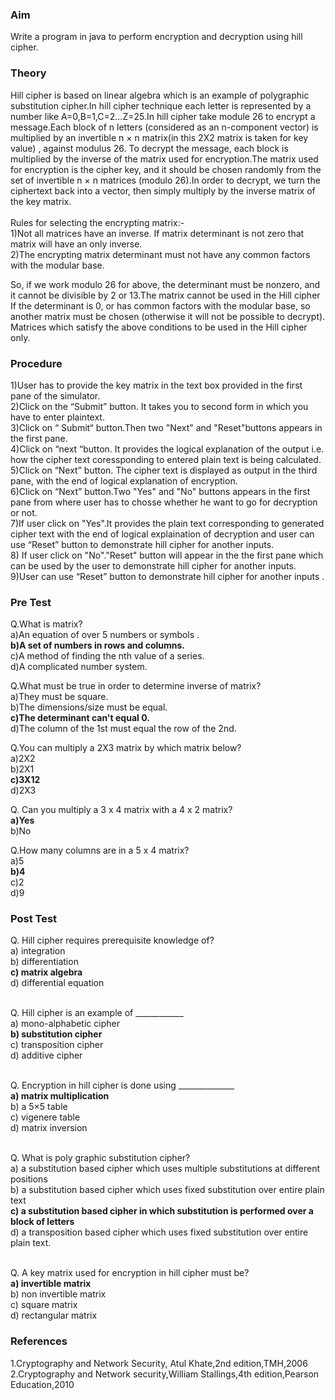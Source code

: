 ### Aim
Write a program in java to perform encryption and decryption using hill cipher.
### Theory
<div align=justify">Hill cipher is based on linear algebra which is an example of polygraphic substitution cipher.In hill cipher technique each letter is represented by a number like A=0,B=1,C=2...Z=25.In hill cipher take module 26 to encrypt a message.Each block of n letters (considered as an n-component vector) is multiplied by an invertible n × n matrix(in this 2X2 matrix is taken for key value) , against modulus 26. To decrypt the message, each block is multiplied by the inverse of the matrix used for encryption.The matrix used for encryption is the cipher key, and it should be chosen randomly from the set of invertible n × n matrices (modulo 26).In order to decrypt, we turn the ciphertext back into a vector, then simply multiply by the inverse matrix of the key matrix.</div><br>
Rules for selecting the encrypting matrix:-<br>
1)Not all matrices have an inverse. If matrix determinant is not zero that matrix will have an only inverse.<br>
2)The encrypting matrix determinant must not have any common factors with the modular base.<br>

So, if we work modulo 26 for above, the determinant must be nonzero, and it cannot be divisible by 2 or 13.The matrix cannot be used in the Hill cipher If the determinant is 0, or has common factors with the modular base, so another matrix must be chosen (otherwise it will not be possible to decrypt). Matrices which satisfy the above conditions to be used in the Hill cipher only.</div>
### Procedure
1)User has to provide the key matrix in the text box provided in the first pane of the simulator.<br>
2)Click on the “Submit” button. It takes you to second form in which you have to enter plaintext.<br>
3)Click on “ Submit“ button.Then two "Next" and "Reset"buttons appears in the first pane.<br>
4)Click on “next “button. It provides the logical explanation of the output i.e. how the cipher text coressponding to entered plain text is being calculated.<br>
5)Click on “Next” button. The cipher text is displayed as output in the third pane, with the end of logical explanation of encryption.<br>
6)Click on “Next” button.Two "Yes" and "No" buttons appears in the first pane from where user has to chosse whether he want to go for decryption or not.<br>
7)If user click on "Yes".It provides the plain text corresponding to generated cipher text with the end of logical explaination of decryption and user can use “Reset” button to demonstrate hill cipher for another inputs.<br>
8) If user click on "No"."Reset" button will appear in the the first pane which can be used by the user to demonstrate hill cipher for another inputs.<br>
9)User can use “Reset” button to demonstrate hill cipher for another inputs .<br>
### Pre Test
Q.What is matrix?<br>
a)An equation of over 5 numbers or symbols .<br>
<b>b)A set of numbers in rows and columns.</b><br>
c)A method of finding the nth value of a series.<br>
d)A complicated number system.<br>

Q.What must be true in order to determine inverse of matrix?<br>
a)They must be square.<br>
b)The dimensions/size must be equal.<br>
<b>c)The determinant can't equal 0.</b><br>
d)The column of the 1st must equal the row of the 2nd.<br>

Q.You can multiply a 2X3 matrix by which matrix below?<br>
a)2X2<br>
b)2X1<br>
<b>c)3X12</b><br>
d)2X3<br>

Q. Can you multiply a 3 x 4 matrix with a 4 x 2 matrix?<br>
<b>a)Yes</b><br>
b)No<br>

Q.How many columns are in a 5 x 4 matrix?<br>
a)5<br>
<b>b)4</b><br>
c)2<br>
d)9<br>

### Post Test
Q. Hill cipher requires prerequisite knowledge of?<br>
a) integration<br>
b) differentiation<br>
<b>c) matrix algebra</b><br>
d) differential equation<br><br>

Q. Hill cipher is an example of ____________<br>
a) mono-alphabetic cipher<br>
<b>b) substitution cipher</b><br>
c) transposition cipher<br>
d) additive cipher<br><br>

Q. Encryption in hill cipher is done using ______________<br>
<b>a) matrix multiplication</b><br>
b) a 5×5 table<br>
c) vigenere table<br>
d) matrix inversion<br><br>

Q. What is poly graphic substitution cipher?<br>
a) a substitution based cipher which uses multiple substitutions at different positions<br>
b) a substitution based cipher which uses fixed substitution over entire plain text<br>
<b>c) a substitution based cipher in which substitution is performed over a block of letters</b><br>
d) a transposition based cipher which uses fixed substitution over entire plain text.<br><br>

Q. A key matrix used for encryption in hill cipher must be?<br>
<b>a) invertible matrix</b><br>
b) non invertible matrix<br>
c) square matrix<br>
d) rectangular matrix<br>
### References<br>
1.Cryptography and Network Security, Atul Khate,2nd edition,TMH,2006<br>
2.Cryptography and Network security,William Stallings,4th edition,Pearson Education,2010

